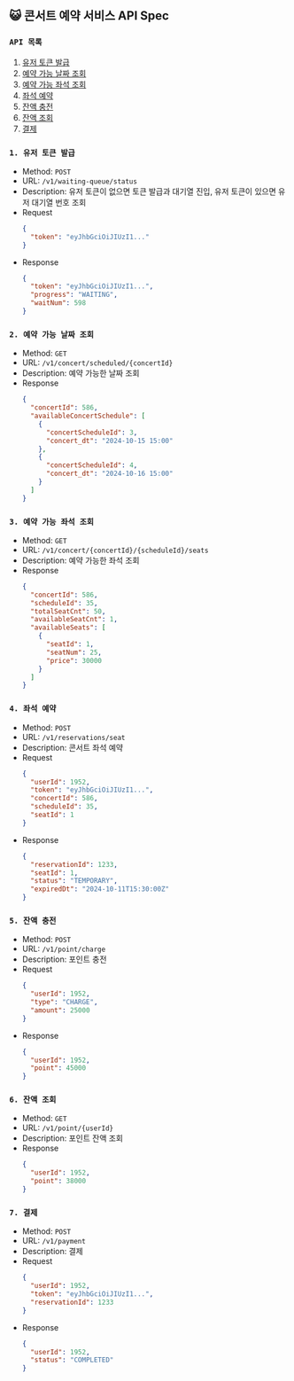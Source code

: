 ## 😺 콘서트 예약 서비스 API Spec
### `API 목록`
1. [유저 토큰 발급](#1-유저-토큰-발급)
2. [예약 가능 날짜 조회](#2-예약-가능-날짜-조회)
3. [예약 가능 좌석 조회](#3-예약-가능-좌석-조회)
4. [좌석 예약](#4-좌석-예약)
5. [잔액 충전](#5-잔액-충전)
6. [잔액 조회](#6-잔액-조회)
7. [결제](#7-결제)

### `1. 유저 토큰 발급`
* Method: `POST`
* URL: `/v1/waiting-queue/status`
* Description: 유저 토큰이 없으면 토큰 발급과 대기열 진입, 유저 토큰이 있으면 유저 대기열 번호 조회
* Request
  ```json
  {
    "token": "eyJhbGciOiJIUzI1..."
  }
  ```
* Response
  ```json
  {
    "token": "eyJhbGciOiJIUzI1...",
    "progress": "WAITING",
    "waitNum": 598
  }
  ```

### `2. 예약 가능 날짜 조회`
* Method: `GET`
* URL: `/v1/concert/scheduled/{concertId}`
* Description: 예약 가능한 날짜 조회
* Response
  ```json
  {
    "concertId": 586,
    "availableConcertSchedule": [
      {
        "concertScheduleId": 3,
        "concert_dt": "2024-10-15 15:00"
      },
      {
        "concertScheduleId": 4,
        "concert_dt": "2024-10-16 15:00"
      }
    ]
  }
  ```

### `3. 예약 가능 좌석 조회`
* Method: `GET`
* URL: `/v1/concert/{concertId}/{scheduleId}/seats`
* Description: 예약 가능한 좌석 조회
* Response
  ```json
  {
    "concertId": 586,
    "scheduleId": 35,
    "totalSeatCnt": 50,
    "availableSeatCnt": 1,
    "availableSeats": [
      {
        "seatId": 1,
        "seatNum": 25,
        "price": 30000
      }
    ]
  }
  ```

### `4. 좌석 예약`
* Method: `POST`
* URL: `/v1/reservations/seat`
* Description: 콘서트 좌석 예약
* Request
  ```json
  {
    "userId": 1952,
    "token": "eyJhbGciOiJIUzI1...",
    "concertId": 586,
    "scheduleId": 35,
    "seatId": 1
  }
  ```
* Response
  ```json
  {
    "reservationId": 1233,
    "seatId": 1,
    "status": "TEMPORARY",
    "expiredDt": "2024-10-11T15:30:00Z"
  }
  ```

### `5. 잔액 충전`
* Method: `POST`
* URL: `/v1/point/charge`
* Description: 포인트 충전
* Request
  ```json
  {
    "userId": 1952,
    "type": "CHARGE",
    "amount": 25000
  }
  ```
* Response
  ```json
  {
    "userId": 1952,
    "point": 45000
  }
  ```

### `6. 잔액 조회`
* Method: `GET`
* URL: `/v1/point/{userId}`
* Description: 포인트 잔액 조회
* Response
  ```json
  {
    "userId": 1952,
    "point": 38000
  }
  ```

### `7. 결제`
* Method: `POST`
* URL: `/v1/payment`
* Description: 결제
* Request
  ```json
  {
    "userId": 1952,
    "token": "eyJhbGciOiJIUzI1...",
    "reservationId": 1233
  }
  ```
* Response
  ```json
  {
    "userId": 1952,
    "status": "COMPLETED"
  }
  ```